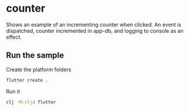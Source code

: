 # counter

Shows an example of an incrementing counter when clicked. An event is dispatched, counter incremented in app-db, and logging to console as an effect.

## Run the sample

Create the platform folders

```bash
flutter create .
```

Run it

```bash
clj -M:cljd flutter
```

